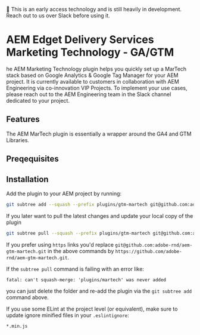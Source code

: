 :construction: This is an early access technology and is still heavily in development. Reach out to us over Slack before using it.

# AEM Edget Delivery Services Marketing Technology - GA/GTM

he AEM Marketing Technology plugin helps you quickly set up a MarTech stack based on Google Analytics & Google Tag Manager for your AEM project. It is currently available to customers in collaboration with AEM Engineering via co-innovation VIP Projects. To implement your use cases, please reach out to the AEM Engineering team in the Slack channel dedicated to your project.

## Features

The AEM MarTech plugin is essentially a wrapper around the GA4 and GTM Libraries.

## Preqequisites


## Installation

Add the plugin to your AEM project by running:
```sh
git subtree add --squash --prefix plugins/gtm-martech git@github.com:adobe-rnd/aem-gtm-martech.git main
```

If you later want to pull the latest changes and update your local copy of the plugin
```sh
git subtree pull --squash --prefix plugins/gtm-martech git@github.com:adobe-rnd/aem-gtm-martech.git main
```

If you prefer using `https` links you'd replace `git@github.com:adobe-rnd/aem-gtm-martech.git` in the above commands by `https://github.com/adobe-rnd/aem-gtm-martech.git`.

If the `subtree pull` command is failing with an error like:
```
fatal: can't squash-merge: 'plugins/martech' was never added
```
you can just delete the folder and re-add the plugin via the `git subtree add` command above.

If you use some ELint at the project level (or equivalent), make sure to update ignore minified files in your `.eslintignore`:
```
*.min.js
```
